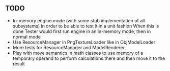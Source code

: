 ## TODO
* In-memory engine mode (with some stub implementation of all subsystems) in order to be able to test it in a unit fashion
  When this is done Tester would first run engine in an in-memory mode, then in normal mode
* Use ResourceManager in PngTextureLoader like in ObjModelLoader
* More tests for ResourceManager and ModelRenderer
* Play with move semantics in math classes to use memory of a temporary operand to perform calculations there and then move it to the result
